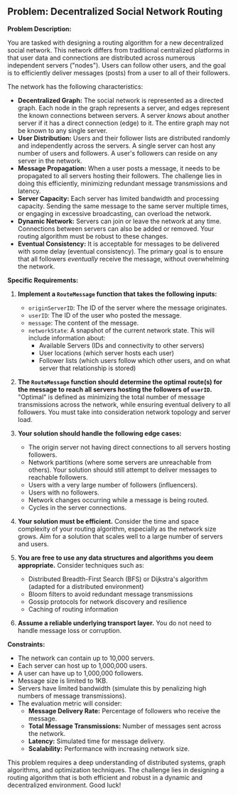 ## Problem: Decentralized Social Network Routing

**Problem Description:**

You are tasked with designing a routing algorithm for a new decentralized social network. This network differs from traditional centralized platforms in that user data and connections are distributed across numerous independent servers ("nodes"). Users can follow other users, and the goal is to efficiently deliver messages (posts) from a user to all of their followers.

The network has the following characteristics:

*   **Decentralized Graph:** The social network is represented as a directed graph. Each node in the graph represents a server, and edges represent the known connections between servers. A server *knows* about another server if it has a direct connection (edge) to it. The entire graph may not be known to any single server.
*   **User Distribution:** Users and their follower lists are distributed randomly and independently across the servers. A single server can host any number of users and followers. A user's followers can reside on any server in the network.
*   **Message Propagation:** When a user posts a message, it needs to be propagated to all servers hosting their followers. The challenge lies in doing this efficiently, minimizing redundant message transmissions and latency.
*   **Server Capacity:** Each server has limited bandwidth and processing capacity. Sending the same message to the same server multiple times, or engaging in excessive broadcasting, can overload the network.
*   **Dynamic Network:** Servers can join or leave the network at any time. Connections between servers can also be added or removed. Your routing algorithm must be robust to these changes.
*   **Eventual Consistency:** It is acceptable for messages to be delivered with some delay (eventual consistency). The primary goal is to ensure that all followers *eventually* receive the message, without overwhelming the network.

**Specific Requirements:**

1.  **Implement a `RouteMessage` function that takes the following inputs:**
    *   `originServerID`: The ID of the server where the message originates.
    *   `userID`: The ID of the user who posted the message.
    *   `message`: The content of the message.
    *   `networkState`: A snapshot of the current network state. This will include information about:
        *   Available Servers (IDs and connectivity to other servers)
        *   User locations (which server hosts each user)
        *   Follower lists (which users follow which other users, and on what server that relationship is stored)

2.  **The `RouteMessage` function should determine the optimal route(s) for the message to reach all servers hosting the followers of `userID`.** "Optimal" is defined as minimizing the total number of message transmissions across the network, while ensuring eventual delivery to all followers. You must take into consideration network topology and server load.

3.  **Your solution should handle the following edge cases:**
    *   The origin server not having direct connections to all servers hosting followers.
    *   Network partitions (where some servers are unreachable from others). Your solution should still attempt to deliver messages to reachable followers.
    *   Users with a very large number of followers (influencers).
    *   Users with no followers.
    *   Network changes occurring while a message is being routed.
    *   Cycles in the server connections.

4.  **Your solution must be efficient.**  Consider the time and space complexity of your routing algorithm, especially as the network size grows. Aim for a solution that scales well to a large number of servers and users.

5.  **You are free to use any data structures and algorithms you deem appropriate.** Consider techniques such as:
    *   Distributed Breadth-First Search (BFS) or Dijkstra's algorithm (adapted for a distributed environment)
    *   Bloom filters to avoid redundant message transmissions
    *   Gossip protocols for network discovery and resilience
    *   Caching of routing information

6.  **Assume a reliable underlying transport layer.** You do not need to handle message loss or corruption.

**Constraints:**

*   The network can contain up to 10,000 servers.
*   Each server can host up to 1,000,000 users.
*   A user can have up to 1,000,000 followers.
*   Message size is limited to 1KB.
*   Servers have limited bandwidth (simulate this by penalizing high numbers of message transmissions).
*   The evaluation metric will consider:
    *   **Message Delivery Rate:** Percentage of followers who receive the message.
    *   **Total Message Transmissions:** Number of messages sent across the network.
    *   **Latency:** Simulated time for message delivery.
    *   **Scalability:** Performance with increasing network size.

This problem requires a deep understanding of distributed systems, graph algorithms, and optimization techniques. The challenge lies in designing a routing algorithm that is both efficient and robust in a dynamic and decentralized environment. Good luck!
